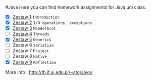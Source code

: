 #Java
Here you can find homework assignments for Java uni class.   

- [x] [Zestaw 1](https://github.com/witekbobrowski/Academic/tree/master/Java/Zestaw_1)	`Introduction`
- [x] [Zestaw 2](https://github.com/witekbobrowski/Academic/tree/master/Java/Zestaw_2)	`I/O operations, exceptions`
- [x] [Zestaw 3](https://github.com/witekbobrowski/Academic/tree/master/Java/Zestaw_3)	`Mandelbrot`
- [ ] [Zestaw 4](https://github.com/witekbobrowski/Academic/tree/master/Java/Zestaw_4)	`Threads`
- [x] [Zestaw 5](https://github.com/witekbobrowski/Academic/tree/master/Java/Zestaw_5)	`Generics`
- [ ] Zestaw 6	`Serialize`
- [ ] Zestaw 7	`Project`
- [ ] Zestaw 8	`Native`
- [x] [Zestaw 9](https://github.com/witekbobrowski/Academic/tree/master/Java/Zestaw_9)	`Reflection`

More info : http://th.if.uj.edu.pl/~atg/Java/
